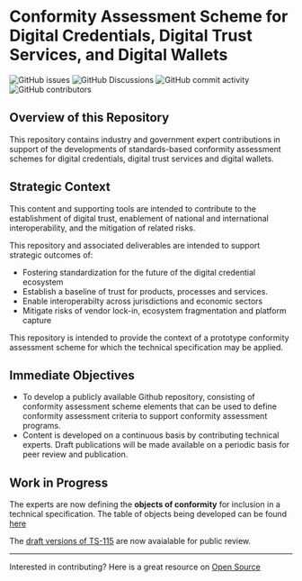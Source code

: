 # Conformity Assessment Scheme for Digital Credentials, Digital Trust Services, and Digital Wallets

![GitHub issues](https://img.shields.io/github/issues/CIOSC/CAS-Digital-Credentials)
![GitHub Discussions](https://img.shields.io/github/discussions/CIOSC/CAS-Digital-Credentials)
![GitHub commit activity](https://img.shields.io/github/commit-activity/m/CIOSC/CAS-Digital-Credentials)
![GitHub contributors](https://img.shields.io/github/contributors/CIOSC/CAS-Digital-Credentials)

## Overview of this Repository

This repository contains industry and government expert contributions in support of the developments of standards-based conformity assessment schemes for digital credentials, digital trust services and digital wallets.

## Strategic Context

This content and supporting tools are intended to contribute to the establishment of digital trust, enablement of national and international interoperability, and the mitigation of related risks.

This repository and associated deliverables are intended to support strategic outcomes of:

* Fostering standardization for the future of the digital credential ecosystem
* Establish a baseline of trust for products, processes and services.
* Enable interoperabilty across jurisdictions and economic sectors
* Mitigate risks of vendor lock-in, ecosystem fragmentation and platform capture

This repository is intended to provide the context of a prototype conformity assessment scheme for which the technical specification may be applied.

## Immediate Objectives

* To develop a publicly available Github repository, consisting of conformity assessment scheme elements that can be used to define conformity assessment criteria to support conformity assessment programs.
* Content is developed on a continuous basis by contributing technical experts. Draft publications will be made available on a periodic basis for peer review and publication.

## Work in Progress

The experts are now defining the **objects of conformity** for inclusion in a technical specification. The table of objects being developed can be found [here](./scheme/objects/objca-table.md)

The [draft versions of TS-115](https://ciostrategycouncil.com/standards/find-a-standard/standards-in-digital-credentials/digital-credentials/) are now avaialable for public review.

---
Interested in contributing? Here is a great resource on [Open Source](https://opensource.guide/)
